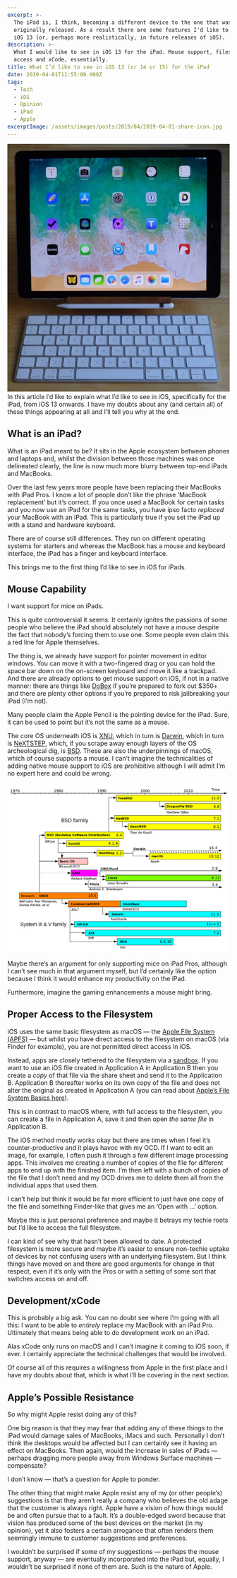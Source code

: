 ```yaml
---
excerpt: >-
  The iPad is, I think, becoming a different device to the one that was
  originally released. As a result there are some features I'd like to see in
  iOS 13 (or, perhaps more realistically, in future releases of iOS).
description: >-
  What I would like to see in iOS 13 for the iPad. Mouse support, filesystem
  access and xCode, essentially.
title: What I’d like to see in iOS 13 (or 14 or 15) for the iPad
date: 2019-04-01T11:55:00.000Z
tags:
  - Tech
  - iOS
  - Opinion
  - iPad
  - Apple
excerptImage: /assets/images/posts/2019/04/2019-04-01-share-icon.jpg
---
```

![iPad and keyboard.](/assets/images/posts/2019/04/2019-04-01-ipad-and-keyboard.jpg "class=s50 left|@itemprop=image")
In this article I’d like to explain what I’d like to see in iOS, specifically for the iPad, from iOS 13 onwards. I have my doubts about any (and certain all) of these things appearing at all and I’ll tell you why at the end.

## What is an iPad?

What is an iPad meant to be? It sits in the Apple ecosystem between phones and laptops and, whilst the division between those machines was once delineated clearly, the line is now much more blurry between top-end iPads and MacBooks.

Over the last few years more people have been replacing their MacBooks with iPad Pros. I know a lot of people don’t like the phrase ‘MacBook replacement’ but it’s correct. If you once used a MacBook for certain tasks and you now use an iPad for the same tasks, you have ipso facto _replaced_ your MacBook with an iPad. This is particularly true if you set the iPad up with a stand and hardware keyboard.

There are of course still differences. They run on different operating systems for starters and whereas the MacBook has a mouse and keyboard interface, the iPad has a finger and keyboard interface.

This brings me to the first thing I’d like to see in iOS for iPads.

## Mouse Capability

I want support for mice on iPads.

This is quite controversial it seems. It certainly ignites the passions of some people who believe the iPad should absolutely not have a mouse despite the fact that nobody’s forcing them to use one. Some people even claim this a red line for Apple themselves.

The thing is, we already have support for pointer movement in editor windows. You can move it with a two-fingered drag or you can hold the space bar down on the on-screen keyboard and move it like a trackpad. And there are already options to get mouse support on iOS, if not in a native manner: there are things like [DoBox](https://dobox.com) if you’re prepared to fork out $350+ and there are plenty other options if you’re prepared to risk jailbreaking your iPad (I’m not).

Many people claim the Apple Pencil is the pointing device for the iPad. Sure, it can be used to point but it’s not the same as a mouse.

The core OS underneath iOS is [XNU](https://en.wikipedia.org/wiki/XNU), which in turn is [Darwin](https://en.wikipedia.org/wiki/Darwin_(operating_system)),  which in turn is [NeXTSTEP](https://en.wikipedia.org/wiki/NeXTSTEP), which, if you scrape away enough layers of the OS archeological dig, is [BSD](https://en.wikipedia.org/wiki/Berkeley_Software_Distribution). These are also the underpinnings of macOS, which of course supports a mouse. I can’t imagine the technicalities of adding native mouse support to iOS are prohibitive although I will admit I’m no expert here and could be wrong.

![Unix timeline.](/assets/images/posts/2019/04/2019-04-01-unix-timeline.png "@itemprop=image")

Maybe there’s an argument for only supporting mice on iPad Pros, although I can’t see much in that argument myself, but I’d certainly like the option because I think it would enhance my productivity on the iPad. 

Furthermore, imagine the gaming enhancements a mouse might bring.

## Proper Access to the Filesystem

iOS uses the same basic filesystem as macOS — the [Apple File System (APFS)](https://en.wikipedia.org/wiki/Apple_File_System) — but whilst you have direct access to the filesystem on macOS (via Finder for example), you are not permitted direct access in iOS.

Instead, apps are closely tethered to the filesystem via a [sandbox](https://en.wikipedia.org/wiki/Sandbox_(computer_security)). If you want to use an iOS file created in Application A in Application B then you create a _copy_ of that file via the share sheet and send it to the Application B. Application B thereafter works on its own copy of the file and does not alter the original as created in Application A (you can read about [Apple’s File System Basics here](https://developer.apple.com/library/archive/documentation/FileManagement/Conceptual/FileSystemProgrammingGuide/FileSystemOverview/FileSystemOverview.html)).

This is in contrast to macOS where, with full access to the filesystem, you can create a file in Application A, save it and then open _the same file_ in Application B.

The iOS method mostly works okay but there are times when I feel it’s counter-productive and it plays havoc with my OCD. If I want to edit an image, for example, I often push it through a few different image processing apps. This involves me creating a number of copies of the file for different apps to end up with the finished item. I’m then left with a bunch of copies of the file that I don’t need and my OCD drives me to delete them all from the individual apps that used them.

I can’t help but think it would be far more efficient to just have one copy of the file and something Finder-like that gives me an ‘Open with …’ option.

Maybe this is just personal preference and maybe it betrays my techie roots but I’d like to access the full filesystem.

I can kind of see why that hasn’t been allowed to date. A protected filesystem is more secure and maybe it’s easier to ensure non-techie uptake of devices by not confusing users with an underlying filesystem. But I think things have moved on and there are good arguments for change in that respect, even if it’s only with the Pros or with a setting of some sort that switches access on and off.

## Development/xCode

This is probably a big ask. You can no doubt see where I’m going with all this: I want to be able to _entirely_ replace my MacBook with an iPad Pro. Ultimately that means being able to do development work on an iPad. 

Alas xCode only runs on macOS and I can’t imagine it coming to iOS soon, if ever. I certainly appreciate the technical challenges that would be involved.

Of course all of this requires a willingness from Apple in the first place and I have my doubts about that, which is what I’ll be covering in the next section.

## Apple’s Possible Resistance

So why might Apple resist doing any of this? 

One big reason is that they may fear that adding any of these things to the iPad would damage sales of MacBooks, iMacs and such. Personally I don’t think the desktops would be affected but I can certainly see it having an effect on MacBooks. Then again, would the increase in sales of iPads — perhaps dragging more people away from Windows Surface machines — compensate?

I don’t know — that’s a question for Apple to ponder. 

The other thing that might make Apple resist any of my (or other people’s) suggestions is that they aren’t really a company who believes the old adage that the customer is always right. Apple have a vision of how things would be and often pursue that to a fault. It’s a double-edged sword because that vision has produced some of the best devices on the market (in my opinion), yet it also fosters a certain arrogance that often renders them seemingly immune to customer suggestions and preferences.

I wouldn’t be surprised if some of my suggestions — perhaps the mouse support, anyway — are eventually incorporated into the iPad but, equally, I wouldn’t be surprised if none of them are. Such is the nature of Apple.

